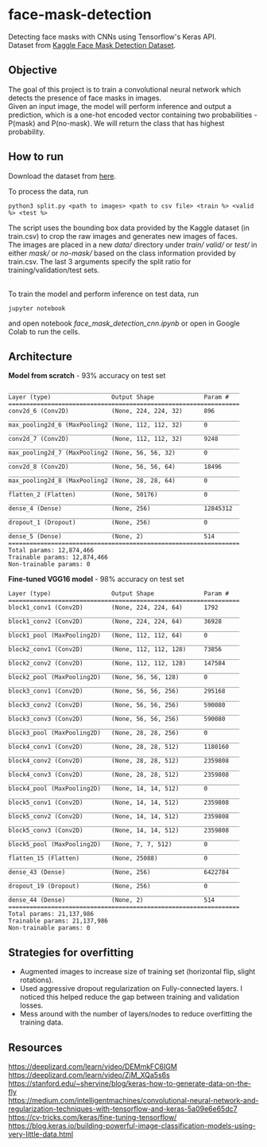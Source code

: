 # face-mask-detection
Detecting face masks with CNNs using Tensorflow's Keras API. <br>
Dataset from [Kaggle Face Mask Detection Dataset](https://www.kaggle.com/wobotintelligence/face-mask-detection-dataset).<br>

## Objective
The goal of this project is to train a convolutional neural network which detects the presence of face masks in images.<br> Given an input image, the model will perform inference and output a prediction, which is a one-hot encoded vector containing two probabilities -  P(mask) and P(no-mask). We will return the class that has highest probability.
## How to run
Download the dataset from [here](https://www.kaggle.com/wobotintelligence/face-mask-detection-dataset).<br>

To process the data, run
```
python3 split.py <path to images> <path to csv file> <train %> <valid %> <test %>
```
The script uses the bounding box data provided by the Kaggle dataset (in train.csv) to crop the raw images and generates new images of faces. <br>The images are placed in a new *data/* directory under *train/* *valid/* or *test/* in either *mask/* or *no-mask/* based on the class information provided by train.csv. The last 3 arguments specify the split ratio for training/validation/test sets.<br><br>

To train the model and perform inference on test data, run
```
jupyter notebook
``` 
and open notebook *face_mask_detection_cnn.ipynb* or open in Google Colab to run the cells.

## Architecture
**Model from scratch** - 93% accuracy on test set
```
_________________________________________________________________
Layer (type)                 Output Shape              Param #   
=================================================================
conv2d_6 (Conv2D)            (None, 224, 224, 32)      896       
_________________________________________________________________
max_pooling2d_6 (MaxPooling2 (None, 112, 112, 32)      0         
_________________________________________________________________
conv2d_7 (Conv2D)            (None, 112, 112, 32)      9248      
_________________________________________________________________
max_pooling2d_7 (MaxPooling2 (None, 56, 56, 32)        0         
_________________________________________________________________
conv2d_8 (Conv2D)            (None, 56, 56, 64)        18496     
_________________________________________________________________
max_pooling2d_8 (MaxPooling2 (None, 28, 28, 64)        0         
_________________________________________________________________
flatten_2 (Flatten)          (None, 50176)             0         
_________________________________________________________________
dense_4 (Dense)              (None, 256)               12845312  
_________________________________________________________________
dropout_1 (Dropout)          (None, 256)               0         
_________________________________________________________________
dense_5 (Dense)              (None, 2)                 514       
=================================================================
Total params: 12,874,466
Trainable params: 12,874,466
Non-trainable params: 0
```

**Fine-tuned VGG16 model** - 98% accuracy on test set
```
Layer (type)                 Output Shape              Param #   
=================================================================
block1_conv1 (Conv2D)        (None, 224, 224, 64)      1792      
_________________________________________________________________
block1_conv2 (Conv2D)        (None, 224, 224, 64)      36928     
_________________________________________________________________
block1_pool (MaxPooling2D)   (None, 112, 112, 64)      0         
_________________________________________________________________
block2_conv1 (Conv2D)        (None, 112, 112, 128)     73856     
_________________________________________________________________
block2_conv2 (Conv2D)        (None, 112, 112, 128)     147584    
_________________________________________________________________
block2_pool (MaxPooling2D)   (None, 56, 56, 128)       0         
_________________________________________________________________
block3_conv1 (Conv2D)        (None, 56, 56, 256)       295168    
_________________________________________________________________
block3_conv2 (Conv2D)        (None, 56, 56, 256)       590080    
_________________________________________________________________
block3_conv3 (Conv2D)        (None, 56, 56, 256)       590080    
_________________________________________________________________
block3_pool (MaxPooling2D)   (None, 28, 28, 256)       0         
_________________________________________________________________
block4_conv1 (Conv2D)        (None, 28, 28, 512)       1180160   
_________________________________________________________________
block4_conv2 (Conv2D)        (None, 28, 28, 512)       2359808   
_________________________________________________________________
block4_conv3 (Conv2D)        (None, 28, 28, 512)       2359808   
_________________________________________________________________
block4_pool (MaxPooling2D)   (None, 14, 14, 512)       0         
_________________________________________________________________
block5_conv1 (Conv2D)        (None, 14, 14, 512)       2359808   
_________________________________________________________________
block5_conv2 (Conv2D)        (None, 14, 14, 512)       2359808   
_________________________________________________________________
block5_conv3 (Conv2D)        (None, 14, 14, 512)       2359808   
_________________________________________________________________
block5_pool (MaxPooling2D)   (None, 7, 7, 512)         0         
_________________________________________________________________
flatten_15 (Flatten)         (None, 25088)             0         
_________________________________________________________________
dense_43 (Dense)             (None, 256)               6422784   
_________________________________________________________________
dropout_19 (Dropout)         (None, 256)               0         
_________________________________________________________________
dense_44 (Dense)             (None, 2)                 514       
=================================================================
Total params: 21,137,986
Trainable params: 21,137,986
Non-trainable params: 0
```

## Strategies for overfitting
* Augmented images to increase size of training set (horizontal flip, slight rotations).
* Used aggressive dropout regularization on Fully-connected layers. I noticed this helped reduce the gap between training and validation losses.
* Mess around with the number of layers/nodes to reduce overfitting the training data.


## Resources
https://deeplizard.com/learn/video/DEMmkFC6IGM<br>
https://deeplizard.com/learn/video/ZjM_XQa5s6s<br>
https://stanford.edu/~shervine/blog/keras-how-to-generate-data-on-the-fly<br>
https://medium.com/intelligentmachines/convolutional-neural-network-and-regularization-techniques-with-tensorflow-and-keras-5a09e6e65dc7
https://cv-tricks.com/keras/fine-tuning-tensorflow/
https://blog.keras.io/building-powerful-image-classification-models-using-very-little-data.html
